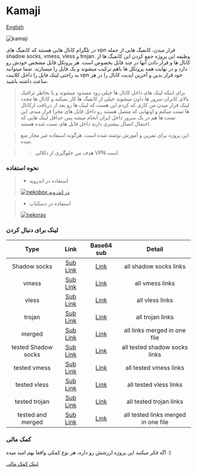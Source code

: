 # Kamaji

[English](docs/readme_en.md)

![kamaji](https://raw.githubusercontent.com/gitlynx-ir/gitlynx-ir.github.io/main/files/abc3b41b5cf4d0e62c5f878b19962b1c.jpg)

در تلگرام کانال هایی هستند که کانفیگ های
vpn
قرار میدن، کانفیگ هایی از جمله
shadow socks, vmess, vless
و
trojan.
وظیفه این پروژه جمع کردن این کانفیگ ها از کانال ها و قرار دادن
آنها در چند فایل بخصوص است.
هر پروتکل فایل مشخص خودش رو دارد و در نهایت همه پروتکل ها
باهم ترکیب میشوند و یک فایل را میسازند.
شما میتوانید به راحتی لینک فایل را داخل کلاینت
vpn
خود قرار بدین و آخرین اپدیت کانال را در هر ساعت داشته باشید.

> برای اینکه لینک های داخل کانال ها خیلی زود مسدود میشوند و یا
> بخاطر ترافیک بالای کابران سرور ها داون میشوند
> خیلی از کانفیگ ها کار نمیکنه و کانال ها مجدد لینک قرار میدن
> من کاری که کردم این هست که لینک ها رو بعد از دریافت ازکانال
> ها تست میکنم و اونهایی که متصل هستند رو داخل فایل های
> مجزا قرار میدم. این تست ها هم در یک سرور داخل ایران انجام میشه
> پس حداقل لینک هایی که احتمال اتصال بیشتری دارند داخل فایل های
> تست شده هستند.

> این پروژه برای تمرین و آموزش نوشته شده است، هرگونه استفاده
> غیر مجاز منع شده.

> > هدف من جلوگیری از دللالی VPN است.

### نحوه استفاده

> - استفاده در اندروید
>
>[![nekobox در اندروید](https://raw.githubusercontent.com/gitlynx-ir/gitlynx-ir.github.io/main/files/c5e8ba5de78e91900fa2fefc7f3eba95.jpg)](https://youtu.be/Gy4FR75W6Uk)

> - استفاده در دسکتاپ
>
> [![nekoray](https://raw.githubusercontent.com/gitlynx-ir/gitlynx-ir.github.io/main/files/081eaaca4a335c7b6b15e20fdd8f3e4d.jpg)](https://www.youtube.com/watch?v=0lub9dqk2WQ)

### لینک برای دنبال کردن

|          Type       |                                           Link                                                |                                 Base64 sub                                                  |               Detail                    |
|:-------------------:|:---------------------------------------------------------------------------------------------:|:-------------------------------------------------------------------------------------------:|:---------------------------------------:|
| Shadow socks        | [Sub Link](https://raw.githubusercontent.com/shabane/kamaji/master/hub/ss.txt)                | [Link](https://raw.githubusercontent.com/shabane/kamaji/master/hub/b64/ss.txt)              | all shadow socks links                  |
|     vmess           | [Sub Link](https://raw.githubusercontent.com/shabane/kamaji/master/hub/vmess.txt)             | [Link](https://raw.githubusercontent.com/shabane/kamaji/master/hub/b64/vmess.txt)           |   all vmess links                       |
|     vless           | [Sub Link](https://raw.githubusercontent.com/shabane/kamaji/master/hub/vless.txt)             | [Link](https://raw.githubusercontent.com/shabane/kamaji/master/hub/b64/vless.txt)           |   all vless links                       |
|     trojan          | [Sub Link](https://raw.githubusercontent.com/shabane/kamaji/master/hub/trojan.txt)            | [Link](https://raw.githubusercontent.com/shabane/kamaji/master/hub/b64/trojan.txt)          |   all trojan links                      |
|     merged          | [Sub Link](https://raw.githubusercontent.com/shabane/kamaji/master/hub/merged.txt)            | [Link](https://raw.githubusercontent.com/shabane/kamaji/master/hub/b64/merged.txt)          | all links merged in one file            |
| tested Shadow socks | [Sub Link](https://raw.githubusercontent.com/shabane/kamaji/master/hub/tested/ss.txt)         | [Link](https://raw.githubusercontent.com/shabane/kamaji/master/hub/tested/b64/ss.txt)       | all tested shadow socks links           |
| tested vmess        | [Sub Link](https://raw.githubusercontent.com/shabane/kamaji/master/hub/tested/vmess.txt)      | [Link](https://raw.githubusercontent.com/shabane/kamaji/master/hub/tested/b64/vmess.txt)    |   all tested vmess links                |
| tested vless        | [Sub Link](https://raw.githubusercontent.com/shabane/kamaji/master/hub/tested/vless.txt)      | [Link](https://raw.githubusercontent.com/shabane/kamaji/master/hub/tested/b64/vless.txt)    |   all tested vless links                |
| tested trojan       | [Sub Link](https://raw.githubusercontent.com/shabane/kamaji/master/hub/tested/trojan.txt)     | [Link](https://raw.githubusercontent.com/shabane/kamaji/master/hub/tested/b64/trojan.txt)   |   all tested trojan links               |
| tested and merged   | [Sub Link](https://raw.githubusercontent.com/shabane/kamaji/master/hub/tested/merged.txt)     | [Link](https://raw.githubusercontent.com/shabane/kamaji/master/hub/tested/b64/merged.txt)   | all tested links merged in one file     |


### کمک مالی

اگه فکر میکنید این پروژه ارزشش رو داره،
هر نوع کمکی واقعا بهم امید میده :)

[لینک کمک مالی](https://daramet.com/shabane)
